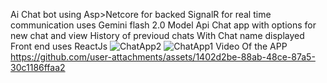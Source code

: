 Ai Chat bot using Asp>Netcore for backed 
SignalR for real time communication 
uses Gemini flash 2.0 Model Api 
Chat app with options for new chat and view History of previoud chats
With Chat name displayed 
Front end uses ReactJs
![ChatApp2](https://github.com/user-attachments/assets/c06a7e5e-3748-46ba-b686-1c83903a8bfb)
![ChatApp1](https://github.com/user-attachments/assets/b0d319db-b006-46eb-998e-4a927e219580)
Video Of the APP
https://github.com/user-attachments/assets/1402d2be-88ab-48ce-87a5-30c1186ffaa2


